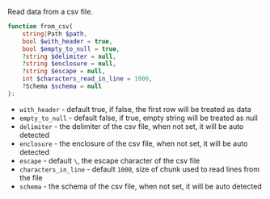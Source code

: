 Read data from a csv file.

```php
function from_csv(
    string|Path $path,
    bool $with_header = true,
    bool $empty_to_null = true,
    ?string $delimiter = null,
    ?string $enclosure = null,
    ?string $escape = null,
    int $characters_read_in_line = 1000,
    ?Schema $schema = null
):
``` 

* `with_header` - default true, if false, the first row will be treated as data
* `empty_to_null` - default false, if true, empty string will be treated as null
* `delimiter` - the delimiter of the csv file, when not set, it will be auto detected
* `enclosure` - the enclosure of the csv file, when not set, it will be auto detected
* `escape` - default `\`, the escape character of the csv file
* `characters_in_line` - default `1000`, size of chunk used to read lines from the file
* `schema` - the schema of the csv file, when not set, it will be auto detected